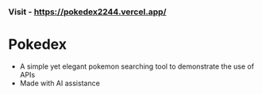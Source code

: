 ### Visit - https://pokedex2244.vercel.app/
# Pokedex
- A simple yet elegant pokemon searching tool to demonstrate the use of APIs 
- Made with AI assistance
